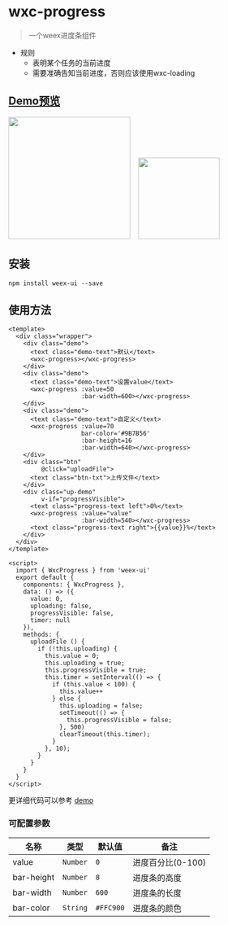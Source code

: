 # wxc-progress 

> 一个weex进度条组件

- 规则
  - 表明某个任务的当前进度
  - 需要准确告知当前进度，否则应该使用wxc-loading


## [Demo预览](https://h5.m.taobao.com/trip/wxc-progress/index.html?_wx_tpl=https%3A%2F%2Fh5.m.taobao.com%2Ftrip%2Fwxc-progress%2Fdemo%2Findex.native-min.js)
<img src="http://gtms02.alicdn.com/tfs/TB1RWnVSpXXXXaZXFXXXXXXXXXX-750-1334.gif" width="240"/>&nbsp;&nbsp;&nbsp;&nbsp;<img src="http://gtms03.alicdn.com/tfs/TB1pSZaSpXXXXaXXXXXXXXXXXXX-200-200.png" width="160"/>

## 安装

```
npm install weex-ui --save
```

## 使用方法

```
<template>
  <div class="wrapper">
    <div class="demo">
      <text class="demo-text">默认</text>
      <wxc-progress></wxc-progress>
    </div>
    <div class="demo">
      <text class="demo-text">设置value</text>
      <wxc-progress :value=50
                    :bar-width=600></wxc-progress>
    </div>
    <div class="demo">
      <text class="demo-text">自定义</text>
      <wxc-progress :value=70
                    bar-color='#9B7B56'
                    :bar-height=16
                    :bar-width=640></wxc-progress>
    </div>
    <div class="btn"
         @click="uploadFile">
      <text class="btn-txt">上传文件</text>
    </div>
    <div class="up-demo"
         v-if="progressVisible">
      <text class="progress-text left">0%</text>
      <wxc-progress :value="value"
                    :bar-width=540></wxc-progress>
      <text class="progress-text right">{{value}}%</text>
    </div>
  </div>
</template>

<script>
  import { WxcProgress } from 'weex-ui'
  export default {
    components: { WxcProgress },
    data: () => ({
      value: 0,
      uploading: false,
      progressVisible: false,
      timer: null
    }),
    methods: {
      uploadFile () {
        if (!this.uploading) {
          this.value = 0;
          this.uploading = true;
          this.progressVisible = true;
          this.timer = setInterval(() => {
            if (this.value < 100) {
              this.value++
            } else {
              this.uploading = false;
              setTimeout(() => {
                this.progressVisible = false;
              }, 500)
              clearTimeout(this.timer);
            }
          }, 10);
        }
      }
    }
  }
</script>

```

更详细代码可以参考 [demo](https://github.com/alibaba/weex-ui/blob/master/example/progress/index.vue)


### 可配置参数

| 名称      | 类型     | 默认值   | 备注  |
|-------------|------------|--------|-----|
| value | `Number` | `0` | 进度百分比(0-100) |
| bar-height | `Number` | `8` | 进度条的高度 |
| bar-width | `Number` | `600` | 进度条的长度 |
| bar-color | `String` | `#FFC900` | 进度条的颜色 |
